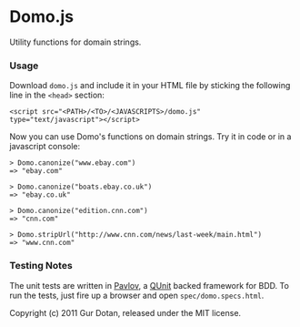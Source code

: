 # Domo.js
Utility functions for domain strings.


### Usage
Download `domo.js` and include it in your HTML file by sticking the following line in the `<head>` section:

	<script src="<PATH>/<TO>/<JAVASCRIPTS>/domo.js" type="text/javascript"></script>

Now you can use Domo's functions on domain strings. Try it in code or in a javascript console:

    > Domo.canonize("www.ebay.com")
    => "ebay.com"

    > Domo.canonize("boats.ebay.co.uk")
    => "ebay.co.uk"

    > Domo.canonize("edition.cnn.com")
    => "cnn.com"

    > Domo.stripUrl("http://www.cnn.com/news/last-week/main.html")
    => "www.cnn.com"


### Testing Notes
The unit tests are written in [Pavlov](https://github.com/mmonteleone/pavlov), a [QUnit](http://docs.jquery.com/QUnit) backed framework for BDD. To run the tests, just fire up a browser and open `spec/domo.specs.html`.


Copyright (c) 2011 Gur Dotan, released under the MIT license.
